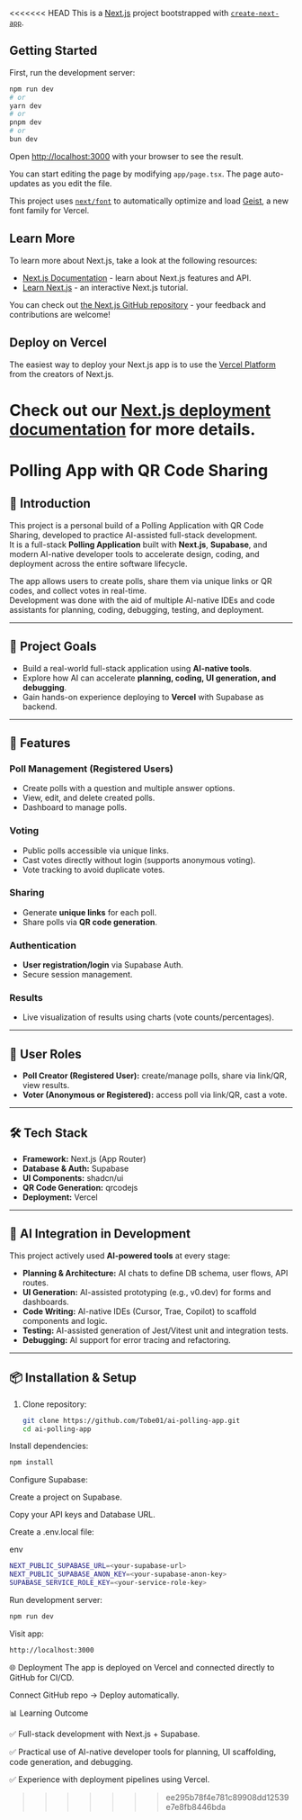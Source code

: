 <<<<<<< HEAD
This is a [Next.js](https://nextjs.org) project bootstrapped with [`create-next-app`](https://nextjs.org/docs/app/api-reference/cli/create-next-app).

## Getting Started

First, run the development server:

```bash
npm run dev
# or
yarn dev
# or
pnpm dev
# or
bun dev
```

Open [http://localhost:3000](http://localhost:3000) with your browser to see the result.

You can start editing the page by modifying `app/page.tsx`. The page auto-updates as you edit the file.

This project uses [`next/font`](https://nextjs.org/docs/app/building-your-application/optimizing/fonts) to automatically optimize and load [Geist](https://vercel.com/font), a new font family for Vercel.

## Learn More

To learn more about Next.js, take a look at the following resources:

- [Next.js Documentation](https://nextjs.org/docs) - learn about Next.js features and API.
- [Learn Next.js](https://nextjs.org/learn) - an interactive Next.js tutorial.

You can check out [the Next.js GitHub repository](https://github.com/vercel/next.js) - your feedback and contributions are welcome!

## Deploy on Vercel

The easiest way to deploy your Next.js app is to use the [Vercel Platform](https://vercel.com/new?utm_medium=default-template&filter=next.js&utm_source=create-next-app&utm_campaign=create-next-app-readme) from the creators of Next.js.

Check out our [Next.js deployment documentation](https://nextjs.org/docs/app/building-your-application/deploying) for more details.
=======
# Polling App with QR Code Sharing

## 📌 Introduction
This project is a personal build of a Polling Application with QR Code Sharing, developed to practice AI-assisted full-stack development.  
It is a full-stack **Polling Application** built with **Next.js**, **Supabase**, and modern AI-native developer tools to accelerate design, coding, and deployment across the entire software lifecycle.  

The app allows users to create polls, share them via unique links or QR codes, and collect votes in real-time.  
Development was done with the aid of multiple AI-native IDEs and code assistants for planning, coding, debugging, testing, and deployment.

---

## 🎯 Project Goals
- Build a real-world full-stack application using **AI-native tools**.  
- Explore how AI can accelerate **planning, coding, UI generation, and debugging**.  
- Gain hands-on experience deploying to **Vercel** with Supabase as backend.

---

## 🚀 Features
### Poll Management (Registered Users)
- Create polls with a question and multiple answer options.  
- View, edit, and delete created polls.  
- Dashboard to manage polls.  

### Voting
- Public polls accessible via unique links.  
- Cast votes directly without login (supports anonymous voting).  
- Vote tracking to avoid duplicate votes.  

### Sharing
- Generate **unique links** for each poll.  
- Share polls via **QR code generation**.  

### Authentication
- **User registration/login** via Supabase Auth.  
- Secure session management.  

### Results
- Live visualization of results using charts (vote counts/percentages).  

---

## 👥 User Roles
- **Poll Creator (Registered User):** create/manage polls, share via link/QR, view results.  
- **Voter (Anonymous or Registered):** access poll via link/QR, cast a vote.  

---

## 🛠️ Tech Stack
- **Framework:** Next.js (App Router)  
- **Database & Auth:** Supabase  
- **UI Components:** shadcn/ui  
- **QR Code Generation:** qrcodejs  
- **Deployment:** Vercel  

---

## 🤖 AI Integration in Development
This project actively used **AI-powered tools** at every stage:
- **Planning & Architecture:** AI chats to define DB schema, user flows, API routes.  
- **UI Generation:** AI-assisted prototyping (e.g., v0.dev) for forms and dashboards.  
- **Code Writing:** AI-native IDEs (Cursor, Trae, Copilot) to scaffold components and logic.  
- **Testing:** AI-assisted generation of Jest/Vitest unit and integration tests.  
- **Debugging:** AI support for error tracing and refactoring.  

---

## 📦 Installation & Setup
1. Clone repository:
   ```bash
   git clone https://github.com/Tobe01/ai-polling-app.git
   cd ai-polling-app
Install dependencies:
```bash
npm install
```
Configure Supabase:

Create a project on Supabase.

Copy your API keys and Database URL.

Create a .env.local file:

env
```bash
NEXT_PUBLIC_SUPABASE_URL=<your-supabase-url>
NEXT_PUBLIC_SUPABASE_ANON_KEY=<your-supabase-anon-key>
SUPABASE_SERVICE_ROLE_KEY=<your-service-role-key>
```
Run development server:
```bash
npm run dev
```
Visit app:
```bash
http://localhost:3000
```
🌐 Deployment
The app is deployed on Vercel and connected directly to GitHub for CI/CD.

Connect GitHub repo → Deploy automatically.

📊 Learning Outcome

✅ Full-stack development with Next.js + Supabase.

✅ Practical use of AI-native developer tools for planning, UI scaffolding, code generation, and debugging.

✅ Experience with deployment pipelines using Vercel.
>>>>>>> ee295b78f4e781c89908dd12539e7e8fb8446bda
